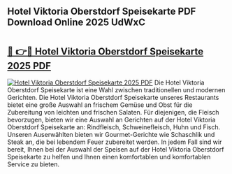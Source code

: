 ## Hotel Viktoria Oberstdorf Speisekarte PDF Download Online 2025 UdWxC

# <h2><a href="http://gc96r7.nevu.top/?p=Hotel+Viktoria+Oberstdorf+Speisekarte">🔗 👉🔴 Hotel Viktoria Oberstdorf Speisekarte 2025 PDF</a></h2>

[![Hotel Viktoria Oberstdorf Speisekarte 2025 PDF](https://i.imgur.com/dBaPXMq.png)](http://gc96r7.nevu.top/?p=Hotel+Viktoria+Oberstdorf+Speisekarte)
Die Hotel Viktoria Oberstdorf Speisekarte ist eine Wahl zwischen traditionellen und modernen Gerichten. Die Hotel Viktoria Oberstdorf Speisekarte unseres Restaurants bietet eine große Auswahl an frischem Gemüse und Obst für die Zubereitung von leichten und frischen Salaten. Für diejenigen, die Fleisch bevorzugen, bieten wir eine Auswahl an Gerichten auf der Hotel Viktoria Oberstdorf Speisekarte an: Rindfleisch, Schweinefleisch, Huhn und Fisch. Unseren Auserwählten bieten wir Gourmet-Gerichte wie Schaschlik und Steak an, die bei lebendem Feuer zubereitet werden. In jedem Fall sind wir bereit, Ihnen bei der Auswahl der Speisen auf der Hotel Viktoria Oberstdorf Speisekarte zu helfen und Ihnen einen komfortablen und komfortablen Service zu bieten.
